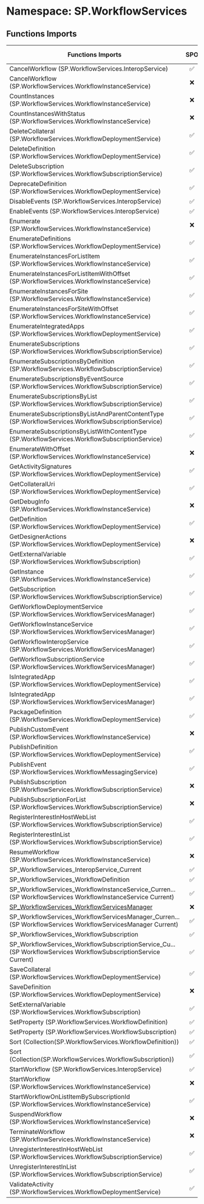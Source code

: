 # Namespace: SP.WorkflowServices

## Functions Imports

Functions Imports | SPO | SP 2019 | SP 2016 | SP 2013
----------|:---:|:-------:|:-------:|:-------:
CancelWorkflow (SP.WorkflowServices.InteropService) | ✅ | ✅ | ✅ | ✅
CancelWorkflow (SP.WorkflowServices.WorkflowInstanceService) | ❌ | ❌ | ❌ | ✅
CountInstances (SP.WorkflowServices.WorkflowInstanceService) | ❌ | ❌ | ❌ | ✅
CountInstancesWithStatus (SP.WorkflowServices.WorkflowInstanceService) | ❌ | ❌ | ❌ | ✅
DeleteCollateral (SP.WorkflowServices.WorkflowDeploymentService) | ✅ | ✅ | ✅ | ✅
DeleteDefinition (SP.WorkflowServices.WorkflowDeploymentService) | ✅ | ✅ | ✅ | ✅
DeleteSubscription (SP.WorkflowServices.WorkflowSubscriptionService) | ✅ | ✅ | ✅ | ✅
DeprecateDefinition (SP.WorkflowServices.WorkflowDeploymentService) | ✅ | ✅ | ✅ | ✅
DisableEvents (SP.WorkflowServices.InteropService) | ✅ | ✅ | ✅ | ✅
EnableEvents (SP.WorkflowServices.InteropService) | ✅ | ✅ | ✅ | ✅
Enumerate (SP.WorkflowServices.WorkflowInstanceService) | ❌ | ❌ | ❌ | ✅
EnumerateDefinitions (SP.WorkflowServices.WorkflowDeploymentService) | ✅ | ✅ | ✅ | ✅
EnumerateInstancesForListItem (SP.WorkflowServices.WorkflowInstanceService) | ✅ | ✅ | ✅ | ✅
EnumerateInstancesForListItemWithOffset (SP.WorkflowServices.WorkflowInstanceService) | ✅ | ✅ | ✅ | ✅
EnumerateInstancesForSite (SP.WorkflowServices.WorkflowInstanceService) | ✅ | ✅ | ✅ | ✅
EnumerateInstancesForSiteWithOffset (SP.WorkflowServices.WorkflowInstanceService) | ✅ | ✅ | ✅ | ✅
EnumerateIntegratedApps (SP.WorkflowServices.WorkflowDeploymentService) | ✅ | ✅ | ✅ | ❌
EnumerateSubscriptions (SP.WorkflowServices.WorkflowSubscriptionService) | ✅ | ✅ | ✅ | ✅
EnumerateSubscriptionsByDefinition (SP.WorkflowServices.WorkflowSubscriptionService) | ✅ | ✅ | ✅ | ✅
EnumerateSubscriptionsByEventSource (SP.WorkflowServices.WorkflowSubscriptionService) | ✅ | ✅ | ✅ | ✅
EnumerateSubscriptionsByList (SP.WorkflowServices.WorkflowSubscriptionService) | ✅ | ✅ | ✅ | ✅
EnumerateSubscriptionsByListAndParentContentType (SP.WorkflowServices.WorkflowSubscriptionService) | ✅ | ✅ | ✅ | ❌
EnumerateSubscriptionsByListWithContentType (SP.WorkflowServices.WorkflowSubscriptionService) | ✅ | ✅ | ✅ | ❌
EnumerateWithOffset (SP.WorkflowServices.WorkflowInstanceService) | ❌ | ❌ | ❌ | ✅
GetActivitySignatures (SP.WorkflowServices.WorkflowDeploymentService) | ✅ | ✅ | ✅ | ✅
GetCollateralUri (SP.WorkflowServices.WorkflowDeploymentService) | ✅ | ✅ | ✅ | ✅
GetDebugInfo (SP.WorkflowServices.WorkflowInstanceService) | ❌ | ❌ | ❌ | ✅
GetDefinition (SP.WorkflowServices.WorkflowDeploymentService) | ✅ | ✅ | ✅ | ✅
GetDesignerActions (SP.WorkflowServices.WorkflowDeploymentService) | ❌ | ❌ | ❌ | ✅
GetExternalVariable (SP.WorkflowServices.WorkflowSubscription) | ✅ | ✅ | ✅ | ✅
GetInstance (SP.WorkflowServices.WorkflowInstanceService) | ✅ | ✅ | ✅ | ✅
GetSubscription (SP.WorkflowServices.WorkflowSubscriptionService) | ✅ | ✅ | ✅ | ✅
GetWorkflowDeploymentService (SP.WorkflowServices.WorkflowServicesManager) | ✅ | ✅ | ✅ | ✅
GetWorkflowInstanceService (SP.WorkflowServices.WorkflowServicesManager) | ✅ | ✅ | ✅ | ✅
GetWorkflowInteropService (SP.WorkflowServices.WorkflowServicesManager) | ✅ | ✅ | ✅ | ✅
GetWorkflowSubscriptionService (SP.WorkflowServices.WorkflowServicesManager) | ✅ | ✅ | ✅ | ✅
IsIntegratedApp (SP.WorkflowServices.WorkflowDeploymentService) | ✅ | ✅ | ✅ | ❌
IsIntegratedApp (SP.WorkflowServices.WorkflowServicesManager) | ✅ | ✅ | ✅ | ❌
PackageDefinition (SP.WorkflowServices.WorkflowDeploymentService) | ✅ | ✅ | ✅ | ✅
PublishCustomEvent (SP.WorkflowServices.WorkflowInstanceService) | ❌ | ❌ | ❌ | ✅
PublishDefinition (SP.WorkflowServices.WorkflowDeploymentService) | ✅ | ✅ | ✅ | ✅
PublishEvent (SP.WorkflowServices.WorkflowMessagingService) | ✅ | ❌ | ❌ | ❌
PublishSubscription (SP.WorkflowServices.WorkflowSubscriptionService) | ❌ | ❌ | ❌ | ✅
PublishSubscriptionForList (SP.WorkflowServices.WorkflowSubscriptionService) | ❌ | ❌ | ❌ | ✅
RegisterInterestInHostWebList (SP.WorkflowServices.WorkflowSubscriptionService) | ✅ | ✅ | ✅ | ❌
RegisterInterestInList (SP.WorkflowServices.WorkflowSubscriptionService) | ✅ | ✅ | ✅ | ✅
ResumeWorkflow (SP.WorkflowServices.WorkflowInstanceService) | ❌ | ❌ | ❌ | ✅
SP_WorkflowServices_InteropService_Current | ✅ | ✅ | ✅ | ✅
SP_WorkflowServices_WorkflowDefinition | ✅ | ✅ | ✅ | ✅
<span title="SP_WorkflowServices_WorkflowInstanceService_Current">SP_WorkflowServices_WorkflowInstanceService_Curren...</span> (SP WorkflowServices WorkflowInstanceService Current) | ✅ | ✅ | ✅ | ✅
[SP_WorkflowServices_WorkflowServicesManager](./Functions/SP_WorkflowServices_WorkflowServicesManager.md) | ❌ | ❌ | ❌ | ✅
<span title="SP_WorkflowServices_WorkflowServicesManager_Current">SP_WorkflowServices_WorkflowServicesManager_Curren...</span> (SP WorkflowServices WorkflowServicesManager Current) | ✅ | ✅ | ✅ | ✅
SP_WorkflowServices_WorkflowSubscription | ✅ | ✅ | ✅ | ✅
<span title="SP_WorkflowServices_WorkflowSubscriptionService_Current">SP_WorkflowServices_WorkflowSubscriptionService_Cu...</span> (SP WorkflowServices WorkflowSubscriptionService Current) | ✅ | ✅ | ✅ | ✅
SaveCollateral (SP.WorkflowServices.WorkflowDeploymentService) | ✅ | ✅ | ✅ | ✅
SaveDefinition (SP.WorkflowServices.WorkflowDeploymentService) | ❌ | ❌ | ❌ | ✅
SetExternalVariable (SP.WorkflowServices.WorkflowSubscription) | ✅ | ✅ | ✅ | ✅
SetProperty (SP.WorkflowServices.WorkflowDefinition) | ✅ | ✅ | ✅ | ✅
SetProperty (SP.WorkflowServices.WorkflowSubscription) | ✅ | ✅ | ✅ | ✅
Sort (Collection(SP.WorkflowServices.WorkflowDefinition)) | ✅ | ✅ | ✅ | ❌
Sort (Collection(SP.WorkflowServices.WorkflowSubscription)) | ✅ | ✅ | ✅ | ❌
StartWorkflow (SP.WorkflowServices.InteropService) | ✅ | ✅ | ✅ | ✅
StartWorkflow (SP.WorkflowServices.WorkflowInstanceService) | ❌ | ❌ | ❌ | ✅
StartWorkflowOnListItemBySubscriptionId (SP.WorkflowServices.WorkflowInstanceService) | ✅ | ✅ | ✅ | ✅
SuspendWorkflow (SP.WorkflowServices.WorkflowInstanceService) | ❌ | ❌ | ❌ | ✅
TerminateWorkflow (SP.WorkflowServices.WorkflowInstanceService) | ❌ | ❌ | ❌ | ✅
UnregisterInterestInHostWebList (SP.WorkflowServices.WorkflowSubscriptionService) | ✅ | ✅ | ✅ | ❌
UnregisterInterestInList (SP.WorkflowServices.WorkflowSubscriptionService) | ✅ | ✅ | ✅ | ✅
ValidateActivity (SP.WorkflowServices.WorkflowDeploymentService) | ✅ | ✅ | ✅ | ✅